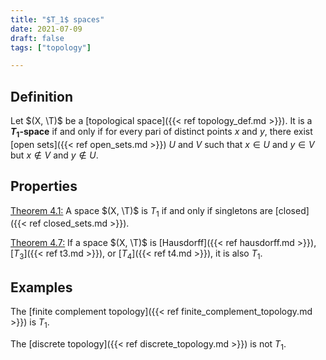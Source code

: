 ```yaml
---
title: "$T_1$ spaces"
date: 2021-07-09
draft: false
tags: ["topology"]

---
```


## Definition
Let $(X, \T)$ be a [topological space]({{< ref topology_def.md >}}). It is a **$T_1$-space** if and only if for every pari of distinct points $x$ and $y$, there exist [open sets]({{< ref open_sets.md >}}) $U$ and $V$ such that $x \in U$ and $y \in V$ but $x \notin V$ and $y \notin U$.

## Properties
[Theorem 4.1:](\work.pdf#page=29) A space $(X, \T)$ is $T_1$ if and only if singletons are [closed]({{< ref closed_sets.md >}}). 

[Theorem 4.7:](\work.pdf#page=31) If a space $(X, \T)$ is [Hausdorff]({{< ref hausdorff.md >}}), [$T_3$]({{< ref t3.md >}}), or [$T_4$]({{< ref t4.md >}}), it is also $T_1$.

## Examples
The [finite complement topology]({{< ref finite_complement_topology.md >}}) is $T_1$.

The [discrete topology]({{< ref discrete_topology.md >}}) is not $T_1$.